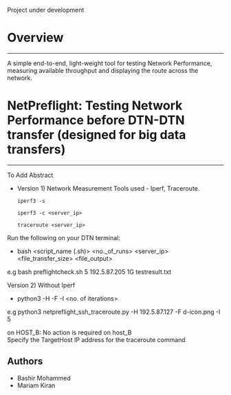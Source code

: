 Project under development


# Overview
---------
A simple end-to-end, light-weight tool for testing Network Performance, measuring available throughput and displaying the route across the network.

# NetPreflight: Testing Network Performance before DTN-DTN transfer (designed for big data transfers)
------------------------------------------------------------------------------

To Add Abstract

* Version 1) Network Measurement Tools used - Iperf, Traceroute.

  ```iperf3 -s ```
  
  ```iperf3 -c <server_ip>```
  
  ```traceroute <server_ip>```

Run the following on your DTN terminal:

- bash <script_name (.sh)> <no._of_runs> <server_ip> <file_transfer_size> <file_output>

e.g bash preflightcheck.sh 5 192.5.87.205 1G testresult.txt

Version 2)
Without Iperf

- python3 <scriptname> -H <TargetHostIPaddress> -F <targetFile> -I <no. of iterations>   

 e.g python3 netpreflight_ssh_traceroute.py -H 192.5.87.127 -F d-icon.png -I 5

on HOST_B: No action is required on host_B     
Specify the TargetHost IP address for the traceroute command     
                                                                         


Authors
---------
- Bashir Mohammed
- Mariam Kiran

